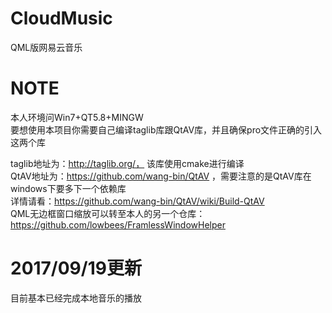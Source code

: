 # CloudMusic
QML版网易云音乐

# NOTE #
本人环境问Win7+QT5.8+MINGW<br />
要想使用本项目你需要自己编译taglib库跟QtAV库，并且确保pro文件正确的引入这两个库<br />

taglib地址为：http://taglib.org/， 该库使用cmake进行编译<br />
QtAV地址为：https://github.com/wang-bin/QtAV ，需要注意的是QtAV库在windows下要多下一个依赖库<br />
详情请看：https://github.com/wang-bin/QtAV/wiki/Build-QtAV <br />
QML无边框窗口缩放可以转至本人的另一个仓库：https://github.com/lowbees/FramlessWindowHelper

# 2017/09/19更新 #
目前基本已经完成本地音乐的播放
